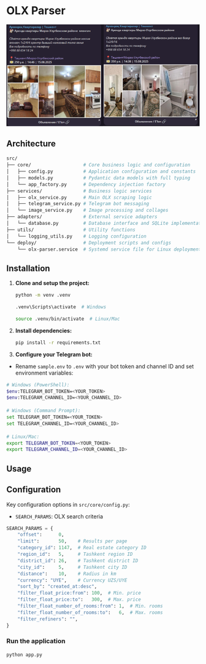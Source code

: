 # OLX Parser

<img src="meta/image.png" width="600" alt="image">

## Architecture

```bash
src/
├── core/                   # Core business logic and configuration
│   ├── config.py           # Application configuration and constants
│   ├── models.py           # Pydantic data models with full typing
│   └── app_factory.py      # Dependency injection factory
├── services/               # Business logic services
│   ├── olx_service.py      # Main OLX scraping logic
│   ├── telegram_service.py # Telegram bot messaging
│   └── image_service.py    # Image processing and collages
├── adapters/               # External service adapters
│   └── database.py         # Database interface and SQLite implementation
├── utils/                  # Utility functions
│   └── logging_utils.py    # Logging configuration
└── deploy/                 # Deployment scripts and configs
    └── olx-parser.service  # Systemd service file for Linux deployment
```

## Installation

1. **Clone and setup the project:**

   ```bash
   python -m venv .venv
   ```

   ```bash
   .venv\Scripts\activate  # Windows
   ```

   ```bash
   source .venv/bin/activate  # Linux/Mac
   ```

2. **Install dependencies:**

   ```bash
   pip install -r requirements.txt
   ```

3. **Configure your Telegram bot:**

- Rename `sample.env` to `.env` with your bot token and channel ID and set environment variables:

```bash
# Windows (PowerShell):
$env:TELEGRAM_BOT_TOKEN=<YOUR_TOKEN>
$env:TELEGRAM_CHANNEL_ID=<YOUR_CHANNEL_ID>

# Windows (Command Prompt):
set TELEGRAM_BOT_TOKEN=<YOUR_TOKEN>
set TELEGRAM_CHANNEL_ID=<YOUR_CHANNEL_ID>

# Linux/Mac:
export TELEGRAM_BOT_TOKEN=<YOUR_TOKEN>
export TELEGRAM_CHANNEL_ID=<YOUR_CHANNEL_ID>
```

## Usage

## Configuration

Key configuration options in `src/core/config.py`:

- `SEARCH_PARAMS`: OLX search criteria

```py
SEARCH_PARAMS = {
    "offset":      0,
    "limit":       50,    # Results per page
    "category_id": 1147,  # Real estate category ID
    "region_id":   5,     # Tashkent region ID
    "district_id": 26,    # Tashkent district ID
    "city_id":     5,     # Tashkent city ID
    "distance":    10,    # Radius in km
    "currency": "UYE",    # Currency UZS/UYE
    "sort_by": "created_at:desc",
    "filter_float_price:from": 100,  # Min. price
    "filter_float_price:to":   300,  # Max. price
    "filter_float_number_of_rooms:from": 1,  # Min. rooms
    "filter_float_number_of_rooms:to":   6,  # Max. rooms
    "filter_refiners": "",
}
```

### Run the application

```bash
python app.py
```
